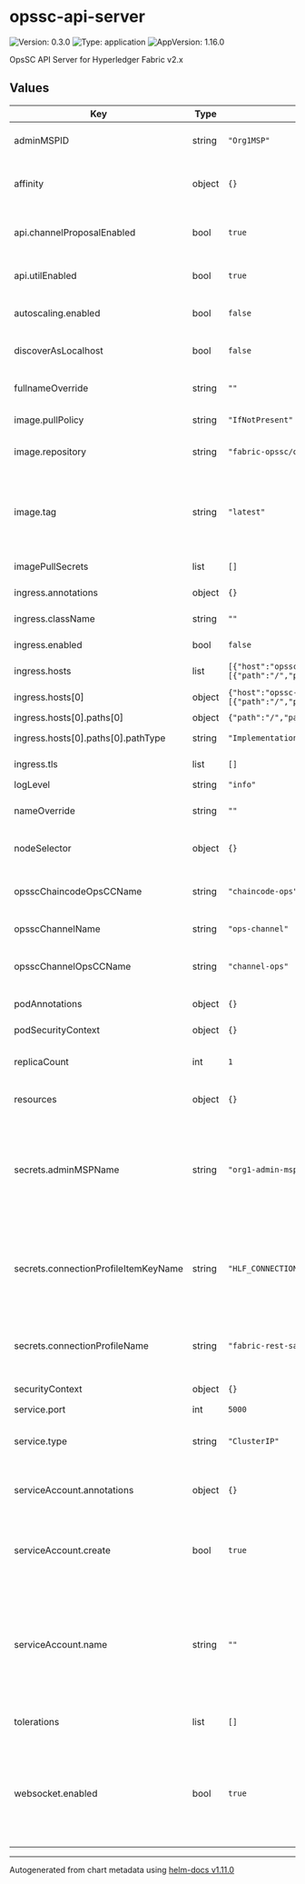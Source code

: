 # opssc-api-server

![Version: 0.3.0](https://img.shields.io/badge/Version-0.3.0-informational?style=flat-square) ![Type: application](https://img.shields.io/badge/Type-application-informational?style=flat-square) ![AppVersion: 1.16.0](https://img.shields.io/badge/AppVersion-1.16.0-informational?style=flat-square)

OpsSC API Server for Hyperledger Fabric v2.x

## Values

| Key | Type | Default | Description |
|-----|------|---------|-------------|
| adminMSPID | string | `"Org1MSP"` | MSP ID for the organization to be operated |
| affinity | object | `{}` | Affinity settings for pod assignment |
| api.channelProposalEnabled | bool | `true` | Whether to enable the Channel Proposal APIs |
| api.utilEnabled | bool | `true` | Whether to enable the Utility APIs |
| autoscaling.enabled | bool | `false` | Currently autoscaling is unsupported |
| discoverAsLocalhost | bool | `false` | Whether to discover as localhost |
| fullnameOverride | string | `""` | Override the full name of resources |
| image.pullPolicy | string | `"IfNotPresent"` | Image pull policy |
| image.repository | string | `"fabric-opssc/opssc-api-server"` | opssc-api-server image repository |
| image.tag | string | `"latest"` | opssc-api-server image tag (Overrides the image tag whose default is the chart appVersion) |
| imagePullSecrets | list | `[]` | Image pull secrets |
| ingress.annotations | object | `{}` | Ingress annotations |
| ingress.className | string | `""` | Ingress class name |
| ingress.enabled | bool | `false` | If true, Ingress will be created |
| ingress.hosts | list | `[{"host":"opssc-api-server.local","paths":[{"path":"/","pathType":"ImplementationSpecific"}]}]` | Ingress hostnames |
| ingress.hosts[0] | object | `{"host":"opssc-api-server.local","paths":[{"path":"/","pathType":"ImplementationSpecific"}]}` | Ingress host name |
| ingress.hosts[0].paths[0] | object | `{"path":"/","pathType":"ImplementationSpecific"}` | Ingress path |
| ingress.hosts[0].paths[0].pathType | string | `"ImplementationSpecific"` | Ingress path type |
| ingress.tls | list | `[]` | Ingress TLS configuration |
| logLevel | string | `"info"` | Log level |
| nameOverride | string | `""` | Override the name of resources |
| nodeSelector | object | `{}` | Node labels for pod assignment |
| opsscChaincodeOpsCCName | string | `"chaincode-ops"` | Chaincode name of the chaincode OpsSC |
| opsscChannelName | string | `"ops-channel"` | Channel name for the OpsSC |
| opsscChannelOpsCCName | string | `"channel-ops"` | Chaincode name of the channel OpsSC |
| podAnnotations | object | `{}` | Pod annotations |
| podSecurityContext | object | `{}` | Pod security context |
| replicaCount | int | `1` | Replica count, currently only `1` is assumed |
| resources | object | `{}` | CPU/Memory resource requests/limits |
| secrets.adminMSPName | string | `"org1-admin-msp"` | Admin MSP config name, the value should be a tar file named `admin-msp.tar` (TODO: Should be improved) |
| secrets.connectionProfileItemKeyName | string | `"HLF_CONNECTION_PROFILE_ORG1"` | Connection profile item key name, the value should be a JSON or YAML-based connection profile file |
| secrets.connectionProfileName | string | `"fabric-rest-sample-config"` | Connection profile config name (TODO: Should be improved) |
| securityContext | object | `{}` | Security context |
| service.port | int | `5000` | TCP port |
| service.type | string | `"ClusterIP"` | k8s service type exposing ports (e.g., ClusterIP) |
| serviceAccount.annotations | object | `{}` | Annotations to add to the service account |
| serviceAccount.create | bool | `true` | Specifies whether a service account should be created |
| serviceAccount.name | string | `""` | The name of the service account to use. If not set and create is true, a name is generated using the fullname template |
| tolerations | list | `[]` | Toleration labels for pod assignment |
| websocket.enabled | bool | `true` | Whether to enable WebSocket server to receive messages from agents or the API server itself |

----------------------------------------------
Autogenerated from chart metadata using [helm-docs v1.11.0](https://github.com/norwoodj/helm-docs/releases/v1.11.0)
